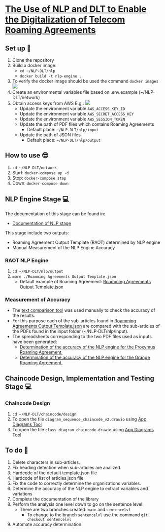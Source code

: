 # [The Use of NLP and DLT to Enable the Digitalization of Telecom Roaming Agreements](https://wiki.hyperledger.org/display/INTERN/Project+Plan%3A+The+Use+of+NLP+and+DLT+to+Enable+the+Digitalization+of+Telecom+Roaming+Agreements)

## Set up 🙂
1. Clone the repository
2. Build a docker image:
    - `cd ~/NLP-DLT/nlp`
    - `docker build -t nlp-engine .`
3. To verify the docker image should be used the command `docker images`
    <img src="https://github.com/sfl0r3nz05/NLP-DLT/blob/main/images/dockerVerification.png">
3. Create an environmental variables file based on .env.example (~/NLP-DLT/network)
4. Obtain access keys from AWS E.g.:
    <img src="https://github.com/sfl0r3nz05/NLP-DLT/blob/main/images/accessKey.png">
    - Update the environment variable `AWS_ACCESS_KEY_ID`
    - Update the environment variable `AWS_SECRET_ACCESS_KEY`
    - Update the environment variable `AWS_SESSION_TOKEN`
    - Update the path of PDF files which contains Roaming Agreements
        - Default place: `~/NLP-DLT/nlp/input`
    - Update the path of JSON files
        - Default place: `~/NLP-DLT/nlp/output`

## How to use 😎
1. `cd ~/NLP-DLT/network`
2. Start: `docker-compose up -d`
3. Stop: `docker-compose stop`
4. Down: `docker-compose down`

## NLP Engine Stage 💻
The documentation of this stage can be found in:
- [Documentation of NLP stage](https://drive.google.com/file/d/1koele3CqJVgkUA9-LVAs5eLdc01ZQYak/view?usp=sharing)

This stage include two outputs: 
- Roaming Agreement Output Template (RAOT) determined by NLP engine
- Manual Measurement of the NLP Engine Accuracy

### RAOT NLP Engine
1. `cd ~/NLP-DLT/nlp/output`
2. `more ./Roamming Agreements Output Template.json`
    - Default example of Roaming Agreement: [Roamming Agreements Output Template.json](https://github.com/sfl0r3nz05/NLP-DLT/blob/main/nlp/data/output/Roaming%20Agreements%20Output%20Template.json)

### Measurement of Accuracy
- The [text comparison tool](https://countwordsfree.com/comparetexts) was used manually to check the accuracy of the results. 
- For this purpose each of the sub-articles found in [Roamming Agreements Output Template.json](https://github.com/sfl0r3nz05/NLP-DLT/blob/main/nlp/data/output/Roaming%20Agreements%20Output%20Template.json) are compared with the sub-articles of the PDFs found in the input folder (~/NLP-DLT/nlp/input).
- The spreadsheets corresponding to the two PDF files used as inputs have been generated:
    - [Determination of the accuracy of the NLP engine for the Proxymus Roaming Agreement.](https://github.com/sfl0r3nz05/NLP-DLT/blob/main/nlp/data/accuracy/Accuracy%20Proxymus.xlsx?raw=true)
    - [Determination of the accuracy of the NLP engine for the Orange Roaming Agreement.](https://github.com/sfl0r3nz05/NLP-DLT/blob/main/nlp/data/accuracy/Accuracy%20Orange.xlsx?raw=true)

## Chaincode Design, Implementation and Testing Stage 💻

### Chaincode Design
1. `cd ~/NLP-DLT/chaincode/design`
2. To open the file `diagram_sequence_chaincode_v2.drawio` using [App Diagrams Tool](https://app.diagrams.net/)
3. To open the file `class_diagram_chaincode.drawio` using [App Diagrams Tool](https://app.diagrams.net/)

## To do 🤔
1. Delete characters in sub-articles.
2. Fix heading detection when sub-articles are analized.
3. Hardcode of the default template.json file
4. Hardcode of list of articles.json file
5. Fix the code to correctly determine the organizations variables.
6. Determine the accuracy of the NLP engine to extract variables and variations 
7. Complete the documentation of the library
8. Perform the analysis one level down to go on the sentence level
    - There are two branches created: `main` and `sentencelvl`
        - To change to the branch `sentencelvl` use the command `git checkout sentencelvl`
9. Automate accuracy determination.